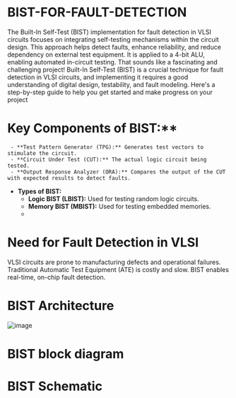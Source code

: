 # BIST-FOR-FAULT-DETECTION
The Built-In Self-Test (BIST) implementation for fault detection in VLSI circuits focuses on integrating self-testing mechanisms within the circuit design. This approach helps detect faults, enhance reliability, and reduce dependency on external test equipment. It is applied to a 4-bit ALU, enabling automated in-circuit testing.
That sounds like a fascinating and challenging project! Built-In Self-Test (BIST) is a crucial technique for fault detection in VLSI circuits, and implementing it requires a good understanding of digital design, testability, and fault modeling. Here's a step-by-step guide to help you get started and make progress on your project

 # Key Components of BIST:**
     - **Test Pattern Generator (TPG):** Generates test vectors to stimulate the circuit.
     - **Circuit Under Test (CUT):** The actual logic circuit being tested.
     - **Output Response Analyzer (ORA):** Compares the output of the CUT with expected results to detect faults.
     
   - **Types of BIST:**
     - **Logic BIST (LBIST):** Used for testing random logic circuits.
     - **Memory BIST (MBIST):** Used for testing embedded memories.
     - 
# Need for Fault Detection in VLSI
 VLSI circuits are prone to manufacturing defects and operational failures.
Traditional Automatic Test Equipment (ATE) is costly and slow.
BIST enables real-time, on-chip fault detection. 

# BIST Architecture
![image](https://github.com/user-attachments/assets/b8f9d4f9-23bc-455a-9997-b3fbfdfec803)

# BIST block diagram
# BIST Schematic

   
    
